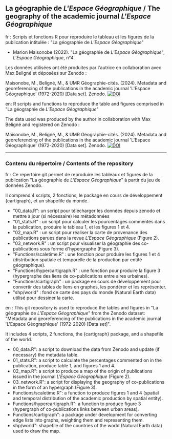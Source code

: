 ## La géographie de _L'Espace Géographique_ / The geography of the academic journal _L'Espace Géographique_

fr : Scripts et fonctions R pour reproduire le tableau et les figures de la publication intitulée : "La géographie de _L’Espace Géographique_"

- Marion Maisonobe (2022). "La géographie de _L’Espace Géographique_", _L'Espace Géographique_, n°4.

Les données utilisées ont été produites par l'autrice en collaboration avec Max Beligné et déposées sur Zenodo :

Maisonobe, M., Beligné, M., & UMR Géographie-cités. (2024). Metadata and georeferencing of the publications in the academic journal 'L'Espace Géographique' (1972-2020) [Data set]. Zenodo. [![DOI](https://zenodo.org/badge/DOI/10.5281/zenodo.14039283.svg)](https://doi.org/10.5281/zenodo.14039283)

en: R scripts and functions to reproduce the table and figures comprised in "La géographie de _L’Espace Géographique_"

The data used was produced by the author in collaboration with Max Beligné and registered on Zenodo :

Maisonobe, M., Beligné, M., & UMR Géographie-cités. (2024). Metadata and georeferencing of the publications in the academic journal 'L'Espace Géographique' (1972-2020) [Data set]. Zenodo. [![DOI](https://zenodo.org/badge/DOI/10.5281/zenodo.14039283.svg)](https://doi.org/10.5281/zenodo.14039283)

-------------------------------------------------------------------------------------------------------------------------
### Contenu du répertoire / Contents of the repository

fr : Ce repertoire git permet de reproduire les tableaux et figures de la publication "La géographie de _L’Espace Géographique_" à partir du jeu de données Zenodo.

Il comprend 4 scripts, 2 fonctions, le package en cours de développement {cartigraph}, et un shapefile du monde.

- "00_data.R": un script pour télécharger les données depuis zenodo et mettre à jour (si nécessaire) les métadonnées
- "01_stats.R" : un script pour calculer les pourcentages commentés dans la publication, produire le tableau 1, et les figures 1 et 4.
- "02_map.R" : un script pour réaliser la carte de provenance des publications parues dans la revue _L'Espace Géographique_ (Figure 2).
- "03_network.R" : un script pour visualiser la géographie des co-publications sous forme d'hypergraphe (Figure 3).
- "Functions/scaletime.R" : une fonction pour produire les figures 1 et 4 (distribution spatiale et temporelle de la production par entité géographique).
- "Functions/hypercartigraph.R" : une fonction pour produire la figure 3 (hypergraphe des liens de co-publications entre aires urbaines).
- "Functions/cartigraph" : un package en cours de développement pour convertir des tables de liens en graphes, les pondérer et les représenter.
- "shp/world" : fond ce carte des pays du monde (Natural Earth data) utilisé pour dessiner la carte.

en : This git repository is used to reproduce the tables and figures in "La géographie de _L’Espace Géographique_" from the Zenodo dataset: "Metadata and georeferencing of the publications in the academic journal 'L'Espace Géographique' (1972-2020) [Data set]".

It includes 4 scripts, 2 functions, the {cartigraph} package, and a shapefile of the world.

- 00_data.R": a script to download the data from Zenodo and update (if necessary) the metadata table.
- 01_stats.R": a script to calculate the percentages commented on in the publication, produce table 1, and figures 1 and 4.
- 02_map.R": a script to produce a map of the origin of publications issued in the journal _L'Espace Géographique_ (Figure 2).
- 03_network.R": a script for displaying the geography of co-publications in the form of an hypergraph (Figure 3).
- Functions/scaletime.R": a function to produce figures 1 and 4 (spatial and temporal distribution of the academic production by spatial entity).
- Functions/hypercartigraph.R": a function to produce figure 3 (hypergraph of co-publications links between urban areas).
- Functions/cartigraph": a package under development for converting edge lists into graphs, weighting them and representing them.
- shp/world": shapefile of the countries of the world (Natural Earth data) used to draw the map.
